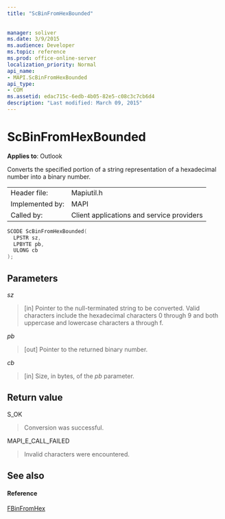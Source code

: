```yaml
---
title: "ScBinFromHexBounded"
 
 
manager: soliver
ms.date: 3/9/2015
ms.audience: Developer
ms.topic: reference
ms.prod: office-online-server
localization_priority: Normal
api_name:
- MAPI.ScBinFromHexBounded
api_type:
- COM
ms.assetid: edac715c-6edb-4b05-82e5-c08c3c7cb6d4
description: "Last modified: March 09, 2015"
---
```


# ScBinFromHexBounded

  
  
**Applies to**: Outlook 
  
Converts the specified portion of a string representation of a hexadecimal number into a binary number. 
  
|||
|:-----|:-----|
|Header file:  <br/> |Mapiutil.h  <br/> |
|Implemented by:  <br/> |MAPI  <br/> |
|Called by:  <br/> |Client applications and service providers  <br/> |
   
```cpp
SCODE ScBinFromHexBounded(
  LPSTR sz,
  LPBYTE pb,
  ULONG cb
);
```

## Parameters

 _sz_
  
> [in] Pointer to the null-terminated string to be converted. Valid characters include the hexadecimal characters 0 through 9 and both uppercase and lowercase characters a through f.
    
 _pb_
  
> [out] Pointer to the returned binary number.
    
 _cb_
  
> [in] Size, in bytes, of the  _pb_ parameter. 
    
## Return value

S_OK
  
> Conversion was successful.
    
MAPI_E_CALL_FAILED
  
> Invalid characters were encountered.
    
## See also

#### Reference

[FBinFromHex](fbinfromhex.md)

